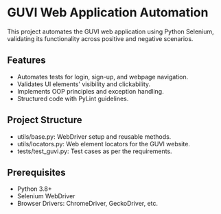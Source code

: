 # GUVI Web Application Automation

This project automates the GUVI web application using Python Selenium, validating its functionality across positive and negative scenarios.

## Features
- Automates tests for login, sign-up, and webpage navigation.
- Validates UI elements' visibility and clickability.
- Implements OOP principles and exception handling.
- Structured code with PyLint guidelines.

## Project Structure
- utils/base.py: WebDriver setup and reusable methods.
- utils/locators.py: Web element locators for the GUVI website.
- tests/test_guvi.py: Test cases as per the requirements.

## Prerequisites
- Python 3.8+
- Selenium WebDriver
- Browser Drivers: ChromeDriver, GeckoDriver, etc.

